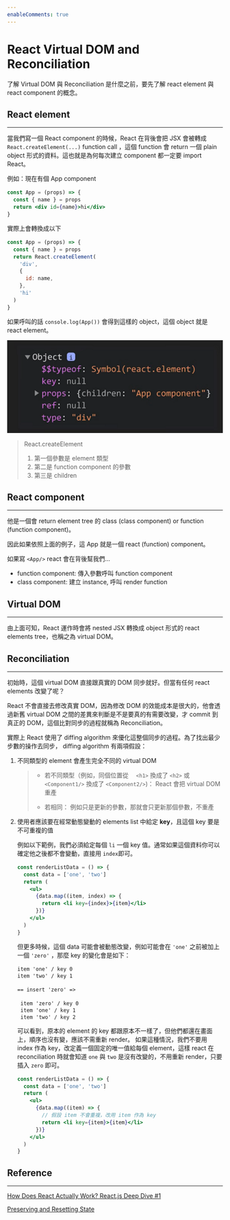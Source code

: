 ```yaml
---
enableComments: true
---
```


# React Virtual DOM and Reconciliation

了解 Virtual DOM 與 Reconciliation 是什麼之前，要先了解 react element 與 react component 的概念。

## React element

---

當我們寫一個 React component 的時候，React 在背後會把 JSX 會被轉成 `React.createElement(...)` function call ，這個 function 會 return 一個 plain object 形式的資料。這也就是為何每次建立 component 都一定要 import React。

例如：現在有個 App component

```jsx
const App = (props) => {
  const { name } = props
  return <div id={name}>hi</div>
}
```

實際上會轉換成以下

```js
const App = (props) => {
  const { name } = props
  return React.createElement(
    'div',
    {
      id: name,
    },
    'hi'
  )
}
```

如果呼叫的話 `console.log(App())` 會得到這樣的 object，這個 object 就是 react element。

![img](./img/reactRender01.png)

> React.createElement
>
> 1. 第一個參數是 element 類型
> 2. 第二是 function component 的參數
> 3. 第三是 children

## React component

---

他是一個會 return element tree 的 class (class component) or function (function component)。

因此如果依照上面的例子，這 App 就是一個 react (function) component。

如果寫 `<App/>` react 會在背後幫我們...

- function component: 傳入參數呼叫 function component
- class component: 建立 instance, 呼叫 render function

## Virtual DOM

---

由上面可知，React 運作時會將 nested JSX 轉換成 object 形式的 react elements tree，也稱之為 virtual DOM。

## Reconciliation

---

初始時，這個 virtual DOM 直接跟真實的 DOM 同步就好。但當有任何 react elements 改變了呢？

React 不會直接去修改真實 DOM，因為修改 DOM 的效能成本是很大的，他會透過新舊 virtual DOM 之間的差異來判斷是不是要真的有需要改變，才 commit 到真正的 DOM，這個比對同步的過程就稱為 Reconciliation。

實際上 React 使用了 diffing algorithm 來優化這整個同步的過程。為了找出最少步數的操作去同步， diffing algorithm 有兩項假設：

1. 不同類型的 element 會產生完全不同的 virtual DOM

   > - 若不同類型（例如，同個位置從 　`<h1>` 換成了 `<h2>` 或 `<Component1/>` 換成了 `<Component2/>`)： React 會把 virtual DOM 重產
   >
   > - 若相同： 例如只是更新的參數，那就會只更新那個參數，不重產

2. 使用者應該要在經常動態變動的 elements list 中給定 **key**，且這個 key 要是不可重複的值

   例如以下範例，我們必須給定每個 `li` 一個 key 值。通常如果這個資料你可以確定他之後都不會變動，直接用 `index`即可。

   ```jsx
   const renderListData = () => {
     const data = ['one', 'two']
     return (
       <ul>
         {data.map((item, index) => {
           return <li key={index}>{item}</li>
         })}
       </ul>
     )
   }
   ```

   但更多時候，這個 data 可能會被動態改變，例如可能會在 `'one'` 之前被加上一個 `'zero'` ，那麼 key 的變化會是如下：

   ```
   item 'one' / key 0
   item 'two' / key 1

   == insert 'zero' =>

    item 'zero' / key 0
    item 'one' / key 1
    item 'two' / key 2
   ```

   可以看到，原本的 element 的 key 都跟原本不一樣了，但他們都還在畫面上，順序也沒有變，應該不需重新 render。 如果這種情況，我們不要用 index 作為 key，改定義一個固定的唯一值給每個 element，這樣 react 在 reconciliation 時就會知道 `one` 與 `two` 是沒有改變的，不用重新 render，只要插入 `zero` 即可。

   ```jsx
   const renderListData = () => {
     const data = ['one', 'two']
     return (
       <ul>
         {data.map((item) => {
           // 假設 item 不會重複，改用 item 作為 key
           return <li key={item}>{item}</li>
         })}
       </ul>
     )
   }
   ```

## Reference

---

[How Does React Actually Work? React.js Deep Dive #1](https://www.youtube.com/watch?v=7YhdqIR2Yzo&t=752s)

[Preserving and Resetting State](https://react.dev/learn/preserving-and-resetting-state#state-is-tied-to-a-position-in-the-tree)
